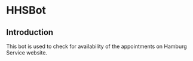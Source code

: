 # HHSBot
## Introduction
This bot is used to check for availability of the appointments on Hamburg Service website.
